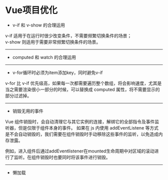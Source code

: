 # Vue项目优化

- v-if 和 v-show 的合理运用

v-if 适用于在运行时很少改变条件，不需要频繁切换条件的场景；<br>
v-show 则适用于需要非常频繁切换条件的场景。

----

- computed 和 watch 的合理运用<br>

----

- v-for循环时必须为item添加key，同时避免v-if

v-for 比 v-if 优先级高，如果每一次都需要遍历整个数组，将会影响速度，尤其是当之需要渲染很小一部分的时候，可以替换成 computed 属性，将不需要显示的部分过滤掉。

----

- 销毁无用的事件

Vue 组件销毁时，会自动清理它与其它实例的连接，解绑它的全部指令及事件监听器，但是仅限于组件本身的事件。 如果在 js 内使用 addEventListene 等方式是不会自动销毁的，我们需要在组件销毁时手动移除这些事件的监听，以免造成内存泄露。

例如，进入组件后通过addEventlistener在mounted生命周期中对区域的滚动进行了监听。在组件销毁时也要同时将该事件进行销毁。

----

- 懒加载